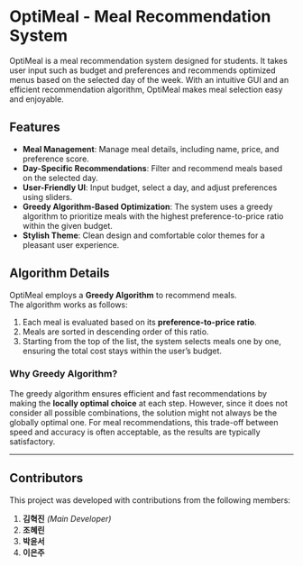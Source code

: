 # OptiMeal - Meal Recommendation System

OptiMeal is a meal recommendation system designed for students. It takes user input such as budget and preferences and recommends optimized menus based on the selected day of the week. With an intuitive GUI and an efficient recommendation algorithm, OptiMeal makes meal selection easy and enjoyable.

## Features
- **Meal Management**: Manage meal details, including name, price, and preference score.
- **Day-Specific Recommendations**: Filter and recommend meals based on the selected day.
- **User-Friendly UI**: Input budget, select a day, and adjust preferences using sliders.
- **Greedy Algorithm-Based Optimization**: The system uses a greedy algorithm to prioritize meals with the highest preference-to-price ratio within the given budget.
- **Stylish Theme**: Clean design and comfortable color themes for a pleasant user experience.

## Algorithm Details
OptiMeal employs a **Greedy Algorithm** to recommend meals.  
The algorithm works as follows:
1. Each meal is evaluated based on its **preference-to-price ratio**.
2. Meals are sorted in descending order of this ratio.
3. Starting from the top of the list, the system selects meals one by one, ensuring the total cost stays within the user’s budget.

### Why Greedy Algorithm?
The greedy algorithm ensures efficient and fast recommendations by making the **locally optimal choice** at each step. However, since it does not consider all possible combinations, the solution might not always be the globally optimal one. For meal recommendations, this trade-off between speed and accuracy is often acceptable, as the results are typically satisfactory.

---

## Contributors
This project was developed with contributions from the following members:
1. **김혁진** *(Main Developer)*  
2. **조혜린**  
3. **박윤서**  
4. **이은주**  
